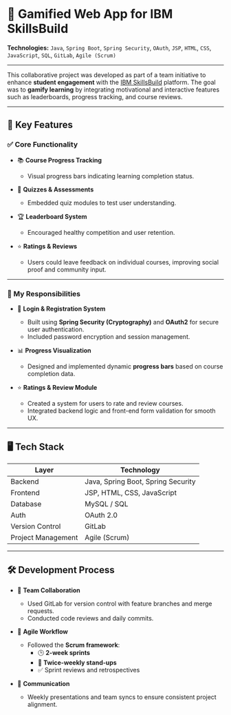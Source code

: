 # 🚀 Gamified Web App for IBM SkillsBuild

**Technologies:** `Java`, `Spring Boot`, `Spring Security`, `OAuth`, `JSP`, `HTML`, `CSS`, `JavaScript`, `SQL`, `GitLab`, `Agile (Scrum)`

---

This collaborative project was developed as part of a team initiative to enhance **student engagement** with the [IBM SkillsBuild](https://skillsbuild.org/) platform. The goal was to **gamify learning** by integrating motivational and interactive features such as leaderboards, progress tracking, and course reviews.

---

## 🎯 Key Features

### ✅ Core Functionality

- 📚 **Course Progress Tracking**
  - Visual progress bars indicating learning completion status.

- 🧠 **Quizzes & Assessments**
  - Embedded quiz modules to test user understanding.

- 🏆 **Leaderboard System**
  - Encouraged healthy competition and user retention.

- ⭐ **Ratings & Reviews**
  - Users could leave feedback on individual courses, improving social proof and community input.

---

### 🔐 My Responsibilities

- 🔐 **Login & Registration System**
  - Built using **Spring Security (Cryptography)** and **OAuth2** for secure user authentication.
  - Included password encryption and session management.

- 📊 **Progress Visualization**
  - Designed and implemented dynamic **progress bars** based on course completion data.

- ⭐ **Ratings & Review Module**
  - Created a system for users to rate and review courses.
  - Integrated backend logic and front-end form validation for smooth UX.

---

## 🖥️ Tech Stack

| Layer        | Technology                          |
|--------------|-------------------------------------|
| Backend      | Java, Spring Boot, Spring Security  |
| Frontend     | JSP, HTML, CSS, JavaScript          |
| Database     | MySQL / SQL                         |
| Auth         | OAuth 2.0                           |
| Version Control | GitLab                           |
| Project Management | Agile (Scrum)   |

---

## 🛠️ Development Process

- 👥 **Team Collaboration**
  - Used GitLab for version control with feature branches and merge requests.
  - Conducted code reviews and daily commits.

- 🧭 **Agile Workflow**
  - Followed the **Scrum framework**:
    - 🕒 **2-week sprints**
    - 📅 **Twice-weekly stand-ups**
    - ✅ Sprint reviews and retrospectives

- 💬 **Communication**
  - Weekly presentations and team syncs to ensure consistent project alignment.
